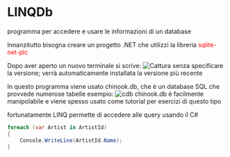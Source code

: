 # LINQDb
programma per accedere e usare le informazioni di un database

Innanzitutto bisogna creare un progetto .NET che utilizzi la libreria <span style="color:red">sqlite-net-plc</span>

Dopo aver aperto un nuovo terminale si scrive:
![Cattura](https://github.com/AgoRoss/LINQDb/assets/116869835/ab772f90-32b8-4641-8aa6-e876a9cd030e)
senza specificare la versione; verrà automaticamente installata la versione più recente

In questo programma viene usato chinook.db, che è un database SQL che provvede numerose tabelle
esempio:
![cdb](https://github.com/AgoRoss/LINQDb/assets/116869835/4d915a8d-e1a9-4c8e-a65d-6de76df5919e)
chinook.db è facilmente manipolabile e viene spesso usato come tutorial per esercizi di questo tipo

fortunatamente LINQ permette di accedere alle query usando il C#
```csharp
foreach (var Artist in ArtistId)
{
    Console.WriteLine(ArtistId.Name);
}
```
